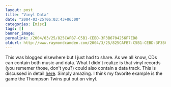 ```yaml
---
layout: post
title: "Vinyl Data"
date: "2004-03-25T06:03:43+06:00"
categories: [misc]
tags: []
banner_image: 
permalink: /2004/03/25/825CAFB7-C5B1-CEBD-3F3B6704256F7ED8
oldurl: http://www.raymondcamden.com/2004/3/25/825CAFB7-C5B1-CEBD-3F3B6704256F7ED8
---
```


This was blogged elsewhere but I just had to share. As we all know, CDs can contain both music and data. What I didn't realize is that vinyl records (you rememer those, don't you?) could also contain a data track. This is discussed in detail <a href="http://www.kempa.com/blog/archives/000053.html">here</a>. Simply amazing. I think my favorite example is the game the Thompson Twins put out on vinyl.